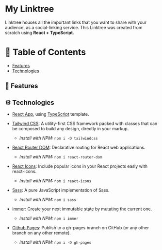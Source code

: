 # My Linktree
Linktree houses all the important links that you want to share with your audience, as a social-linking service. This Linktree was created from scratch using **React + TypeScript**.

# 💠 Table of Contents
- [Features](#features)
- [Technologies](#%EF%B8%8F-technologies)

## 🚀 Features

## ⚙️ Technologies
- [React App](https://create-react-app.dev/), using [TypeScript](https://www.typescriptlang.org/) template.

- [Tailwind CSS](https://tailwindcss.com/): A utility-first CSS framework packed with classes that can be composed to build any design, directly in your markup.
	- *Install with NPM:* `npm i -D tailwindcss`

- [React Router DOM](https://www.npmjs.com/package/react-router-dom): Declarative routing for React web applications.
	- *Install with NPM:* `npm i react-router-dom`
	
- [React Icons](https://www.npmjs.com/package/react-icons): Include popular icons in your React projects easly with react-icons.
	- *Install with NPM:* `npm i react-icons`

- [Sass](https://www.npmjs.com/package/sass): A pure JavaScript implementation of Sass.
	- *Install with NPM:* `npm i sass`

- [Immer](https://www.npmjs.com/package/immer): Create your next immutable state by mutating the current one.
	- *Install with NPM:* `npm i immer`

- [Github Pages](https://www.npmjs.com/package/gh-pages): Publish to a gh-pages branch on GitHub (or any other branch on any other remote).
	- *Install with NPM:* `npm i -D gh-pages`